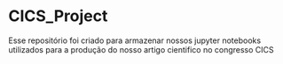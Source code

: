 # CICS_Project
 Esse repositório foi criado para armazenar nossos jupyter notebooks utilizados para a produção do nosso artigo cientifico no congresso CICS 
